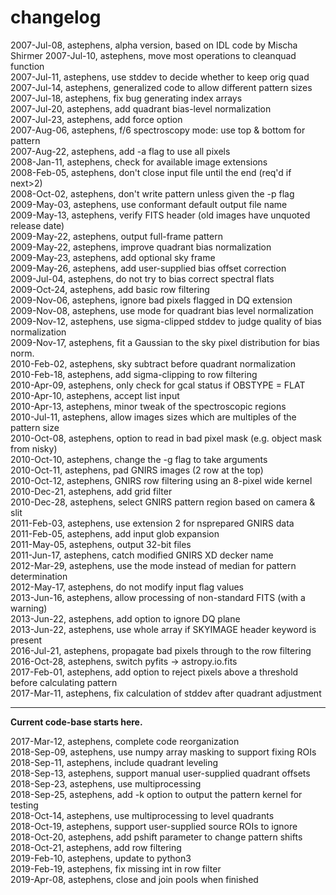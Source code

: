 # changelog

2007-Jul-08, astephens, alpha version, based on IDL code by Mischa Shirmer
2007-Jul-10, astephens, move most operations to cleanquad function  
2007-Jul-11, astephens, use stddev to decide whether to keep orig quad  
2007-Jul-14, astephens, generalized code to allow different pattern sizes  
2007-Jul-18, astephens, fix bug generating index arrays  
2007-Jul-20, astephens, add quadrant bias-level normalization  
2007-Jul-23, astephens, add force option  
2007-Aug-06, astephens, f/6 spectroscopy mode: use top & bottom for pattern  
2007-Aug-22, astephens, add -a flag to use all pixels  
2008-Jan-11, astephens, check for available image extensions  
2008-Feb-05, astephens, don't close input file until the end (req'd if next>2)  
2008-Oct-02, astephens, don't write pattern unless given the -p flag  
2009-May-03, astephens, use conformant default output file name  
2009-May-13, astephens, verify FITS header (old images have unquoted release date)  
2009-May-22, astephens, output full-frame pattern  
2009-May-22, astephens, improve quadrant bias normalization  
2009-May-23, astephens, add optional sky frame  
2009-May-26, astephens, add user-supplied bias offset correction  
2009-Jul-04, astephens, do not try to bias correct spectral flats  
2009-Oct-24, astephens, add basic row filtering  
2009-Nov-06, astephens, ignore bad pixels flagged in DQ extension  
2009-Nov-08, astephens, use mode for quadrant bias level normalization  
2009-Nov-12, astephens, use sigma-clipped stddev to judge quality of bias normalization  
2009-Nov-17, astephens, fit a Gaussian to the sky pixel distribution for bias norm.  
2010-Feb-02, astephens, sky subtract before quadrant normalization  
2010-Feb-18, astephens, add sigma-clipping to row filtering  
2010-Apr-09, astephens, only check for gcal status if OBSTYPE = FLAT  
2010-Apr-10, astephens, accept list input  
2010-Apr-13, astephens, minor tweak of the spectroscopic regions  
2010-Jul-11, astephens, allow images sizes which are multiples of the pattern size  
2010-Oct-08, astephens, option to read in bad pixel mask (e.g. object mask from nisky)  
2010-Oct-10, astephens, change the -g flag to take arguments  
2010-Oct-11, astephens, pad GNIRS images (2 row at the top)  
2010-Oct-12, astephens, GNIRS row filtering using an 8-pixel wide kernel  
2010-Dec-21, astephens, add grid filter  
2010-Dec-28, astephens, select GNIRS pattern region based on camera & slit  
2011-Feb-03, astephens, use extension 2 for nsprepared GNIRS data  
2011-Feb-05, astephens, add input glob expansion  
2011-May-05, astephens, output 32-bit files  
2011-Jun-17, astephens, catch modified GNIRS XD decker name  
2012-Mar-29, astephens, use the mode instead of median for pattern determination  
2012-May-17, astephens, do not modify input flag values  
2013-Jun-16, astephens, allow processing of non-standard FITS (with a warning)  
2013-Jun-22, astephens, add option to ignore DQ plane  
2013-Jun-22, astephens, use whole array if SKYIMAGE header keyword is present  
2016-Jul-21, astephens, propagate bad pixels through to the row filtering  
2016-Oct-28, astephens, switch pyfits -> astropy.io.fits  
2017-Feb-01, astephens, add option to reject pixels above a threshold before calculating pattern  
2017-Mar-11, astephens, fix calculation of stddev after quadrant adjustment  

---

**Current code-base starts here.**  

2017-Mar-12, astephens, complete code reorganization  
2018-Sep-09, astephens, use numpy array masking to support fixing ROIs  
2018-Sep-11, astephens, include quadrant leveling  
2018-Sep-13, astephens, support manual user-supplied quadrant offsets  
2018-Sep-23, astephens, use multiprocessing  
2018-Sep-25, astephens, add -k option to output the pattern kernel for testing  
2018-Oct-14, astephens, use multiprocessing to level quadrants  
2018-Oct-19, astephens, support user-supplied source ROIs to ignore  
2018-Oct-20, astephens, add pshift parameter to change pattern shifts  
2018-Oct-21, astephens, add row filtering  
2019-Feb-10, astephens, update to python3  
2019-Feb-19, astephens, fix missing int in row filter  
2019-Apr-08, astephens, close and join pools when finished  
